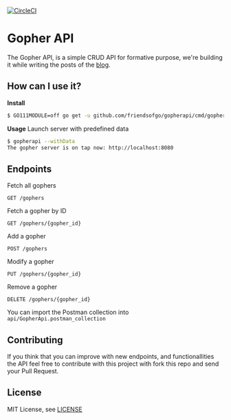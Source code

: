 [![CircleCI](https://circleci.com/gh/friendsofgo/gopherapi/tree/master.svg?style=svg)](https://circleci.com/gh/friendsofgo/gopherapi/tree/master)

# Gopher API
The Gopher API, is a simple CRUD API for formative purpose, we're building it while writing the posts of the [blog](https://blog.friendsofgo.tech).

## How can I use it?

**Install**

```sh
$ GO111MODULE=off go get -u github.com/friendsofgo/gopherapi/cmd/gopherapi
```

**Usage**
Launch server with predefined data

```sh
$ gopherapi --withData
The gopher server is on tap now: http://localhost:8080
```

## Endpoints

Fetch all gophers

```
GET /gophers
```

Fetch a gopher by ID

```
GET /gophers/{gopher_id}
```

Add a gopher

```
POST /gophers
```

Modify a gopher
```
PUT /gophers/{gopher_id}
```

Remove a gopher
```
DELETE /gophers/{gopher_id}
```

You can import the Postman collection into `api/GopherApi.postman_collection`

## Contributing
If you think that you can improve with new endpoints, and functionallities the API feel free to contribute with this project with fork this repo and send your Pull Request.

## License
MIT License, see [LICENSE](https://github.com/friendsofgo/gopherapi/blob/master/LICENSE)
